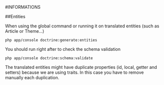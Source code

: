 #INFORMATIONS

##Entities

When using the global command or running it on translated entities (such as Article or Theme...)

```
php app/console doctrine:generate:entities
```

You should run right after to check the schema validation

```
php app/console doctrine:schema:validate
```

The translated entities might have duplicate properties (id, local, getter and setters) because we are using traits.
In this case you have to remove manually each duplication.

